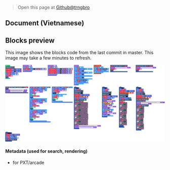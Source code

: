  


> Open this page at [Github@trngbro](https://github.com/trngbro/Puff_Corn)

## Document (Vietnamese)



## Blocks preview

This image shows the blocks code from the last commit in master.
This image may take a few minutes to refresh.

![A rendered view of the blocks](https://github.com/trngbro/puff_corn/raw/master/.github/makecode/blocks.png)

#### Metadata (used for search, rendering)

* for PXT/arcade
<script src="https://makecode.com/gh-pages-embed.js"></script><script>makeCodeRender("{{ site.makecode.home_url }}", "{{ site.github.owner_name }}/{{ site.github.repository_name }}");</script>
